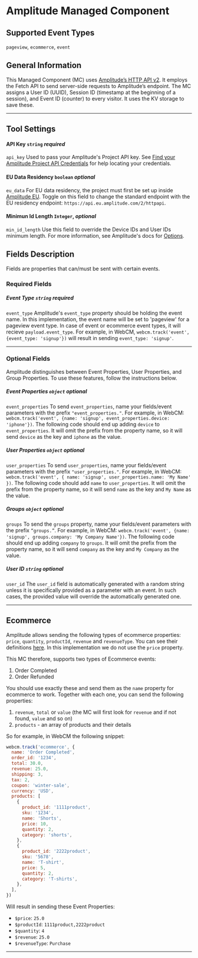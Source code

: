 # Amplitude Managed Component

## Supported Event Types

`pageview`, `ecommerce`, `event`

## General Information

This Managed Component (MC) uses [Amplitude’s HTTP API v2](https://www.docs.developers.amplitude.com/analytics/apis/http-v2-api-quickstart/). It employs the Fetch API to send server-side requests to Amplitude’s endpoint. The MC assigns a User ID (UUID), Session ID (timestamp at the beginning of a session), and Event ID (counter) to every visitor. It uses the KV storage to save these.

---

## Tool Settings

#### API Key `string` _required_

`api_key` Used to pass your Amplitude's Project API key. See [Find your Amplitude Project API Credentials](https://www.docs.developers.amplitude.com/analytics/find-api-credentials/) for help locating your credentials.

#### EU Data Residency `boolean` _optional_

`eu_data` For EU data residency, the project must first be set up inside [Amplitude EU](https://analytics.eu.amplitude.com/signup). Toggle on this field to change the standard endpoint with the EU residency endpoint: `https://api.eu.amplitude.com/2/httpapi`.

#### Minimun Id Length `Integer`, _optional_

`min_id_length` Use this field to override the Device IDs and User IDs minimum length. For more information, see Amplitude's docs for [Options](https://www.docs.developers.amplitude.com/analytics/apis/http-v2-api/#options).

## Fields Description

Fields are properties that can/must be sent with certain events.

### Required Fields

##### Event Type `string` _required_

`event_type` Amplitude's `event_type` property should be holding the event name. In this implementation, the event name will be set to 'pageview' for a pageview event type. In case of event or ecommerce event types, it will recieve `payload.event_type`. For example, in WebCM, `webcm.track('event', {event_type: 'signup'})` will result in sending `event_type: 'signup'`.

---

### Optional Fields

Amplitude distinguishes between Event Properties, User Properties, and Group Properties. To use these features, follow the instructions below.

##### Event Properties `object` _optional_

`event_properties` To send `event_properties`, name your fields/event parameters with the prefix `"event_properties."`. For example, in WebCM: `webcm.track('event', {name: 'signup', event_properties.device: 'iphone'})`. The following code should end up adding `device` to `event_properties`. It will omit the prefix from the property name, so it will send `device` as the key and `iphone` as the value.

##### User Properties `object` _optional_

`user_properties` To send `user_properties`, name your fields/event parameters with the prefix `"user_properties."`. For example, in WebCM: `webcm.track('event', { name: 'signup', user_properties.name: 'My Name' })`. The following code should add `name` to `user_properties`. It will omit the prefix from the property name, so it will send `name` as the key and `My Name` as the value.

##### Groups `object` _optional_

`groups` To send the `groups` property, name your fields/event parameters with the prefix `“groups.”`. For example, in WebCM: `webcm.track('event', {name: 'signup', groups.company: 'My Company Name'})`. The following code should end up adding `company` to `groups`. It will omit the prefix from the property name, so it will send `company` as the key and `My Company` as the value.

##### User ID `string` _optional_

`user_id` The `user_id` field is automatically generated with a random string unless it is specifically provided as a parameter with an event. In such cases, the provided value will override the automatically generated one.

---

## Ecommerce

Amplitude allows sending the following types of ecommerce properties: `price`, `quantity`, `productId`, `revenue` and `revenueType`. You can see their definitions [here](https://www.docs.developers.amplitude.com/analytics/apis/http-v2-api/#keys-for-the-event-argument). In this implementation we do not use the `price` property.

This MC therefore, supports two types of Ecommerce events:

1. Order Completed
2. Order Refunded

You should use exactly these and send them as the `name` property for ecommerce to work. Together with each one, you can send the following properties:

1. `revenue`, `total` or `value` (the MC will first look for `revenue` and if not found, `value` and so on)
2. `products` - an array of products and their details

So for example, in WebCM the following snippet:

```javascript
webcm.track('ecommerce', {
  name: 'Order Completed',
  order_id: '1234',
  total: 30.0,
  revenue: 25.0,
  shipping: 3,
  tax: 2,
  coupon: 'winter-sale',
  currency: 'USD',
  products: [
    {
      product_id: '1111product',
      sku: '1234',
      name: 'Shorts',
      price: 10,
      quantity: 2,
      category: 'shorts',
    },
    {
      product_id: '2222product',
      sku: '5678',
      name: 'T-shirt',
      price: 5,
      quantity: 2,
      category: 'T-shirts',
    },
  ],
})
```

Will result in sending these Event Properties:

- `$price`: `25.0`
- `$productId`: `1111product,2222product`
- `$quantity`: `4`
- `$revenue`: `25.0`
- `$revenueType`: `Purchase`

---
